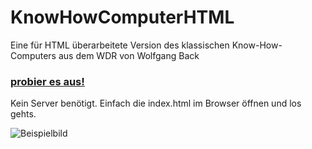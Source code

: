 # KnowHowComputerHTML
Eine für HTML überarbeitete Version des klassischen Know-How-Computers aus dem WDR von Wolfgang Back

### [probier es aus!](http://htmlpreview.github.io/?https://github.com/Quoteme/KnowHowComputerHTML/blob/master/index.html)

Kein Server benötigt. Einfach die index.html im Browser öffnen und los gehts.

![Beispielbild](https://i.imgur.com/SNTAixs.gif)
